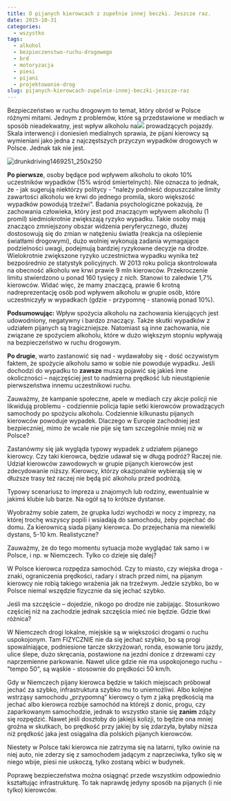 ```yaml
---
title: O pijanych kierowcach z zupełnie innej beczki. Jeszcze raz.
date: 2015-10-31
categories:
  - wszystko
tags:
  - alkohol
  - bezpieczenstwo-ruchu-drogowego
  - brd
  - motoryzacja
  - piesi
  - pijani
  - projektowanie-drog
slug: pijanych-kierowcach-zupelnie-innej-beczki-jeszcze-raz
---
```


Bezpieczeństwo w ruchu drogowym to temat, który obrósł w Polsce różnymi mitami. Jednym z problemów, które są przedstawione w mediach w sposób nieadekwatny, jest wpływ alkoholu na![](resources/drunkdriving1469251_250x250.jpg) prowadzących pojazdy. Skala interwencji i doniesień medialnych sprawia, że pijani kierowcy są wymieniani jako jedna z najczęstszych przyczyn wypadków drogowych w Polsce. Jednak tak nie jest.

![drunkdriving1469251_250x250](https://strefapiesza.files.wordpress.com/2019/03/drunkdriving1469251_250x250.jpg)

**Po pierwsze**, osoby będące pod wpływem alkoholu to około 10% uczestników wypadków (15% wśród śmiertelnych). Nie oznacza to jednak, że - jak sugerują niektórzy politycy - "należy podnieść dopuszczalne limity zawartości alkoholu we krwi do jednego promila, skoro większość wypadków powodują trzeźwi". Badania psychologiczne pokazują, że zachowania człowieka, który jest pod znaczącym wpływem alkoholu (1 promil) siedmiokrotnie zwiększają ryzyko wypadku. Takie osoby mają znacząco zmniejszony obszar widzenia peryferycznego, dłużej dostosowują się do zmian w natężeniu światła (reakcja na oślepienie światłami drogowymi), dużo wolniej wykonują zadania wymagające podzielności uwagi, podejmują bardziej ryzykowne decyzje na drodze. Wielokrotnie zwiększone ryzyko uczestnictwa wypadku wynika też bezpośrednio ze statystyk policyjnych. W 2013 roku policja skontrolowała na obecność alkoholu we krwi prawie 9 mln kierowców. Przekroczenie limitu stwierdzono u ponad 160 tysięcy z nich. Stanowi to zaledwie 1,7% kierowców. Widać więc, że mamy znaczącą, prawie 6 krotną nadreprezentację osób pod wpływem alkoholu w grupie osób, które uczestniczyły w wypadkach (gdzie - przypomnę - stanowią ponad 10%).

**Podsumowując:** Wpływ spożycia alkoholu na zachowania kierujących jest udowodniony, negatywny i bardzo znaczący. Także skutki wypadków z udziałem pijanych są tragiczniejsze. Natomiast są inne zachowania, nie związane ze spożyciem alkoholu, które w dużo większym stopniu wpływają na bezpieczeństwo w ruchu drogowym.

**Po drugie**, warto zastanowić się nad - wydawałoby się - dość oczywistym faktem, że spożycie alkoholu samo w sobie nie powoduje wypadku. Jeśli dochodzi do wypadku to **zawsze** muszą pojawić się jakieś inne okoliczności – najczęściej jest to nadmierna prędkość lub nieustąpienie pierwszeństwa innemu uczestnikowi ruchu.

Zauważmy, że kampanie społeczne, apele w mediach czy akcje policji nie likwidują problemu - codziennie policja łapie setki kierowców prowadzących samochody po spożyciu alkoholu. Codziennie kilkunastu pijanych kierowców powoduje wypadek. Dlaczego w Europie zachodniej jest bezpieczniej, mimo że wcale nie pije się tam szczególnie mniej niż w Polsce?

Zastanówmy się jak wygląda typowy wypadek z udziałem pijanego kierowcy. Czy taki kierowca, będzie udawał się w długą podróż? Raczej nie. Udział kierowców zawodowych w grupie pijanych kierowców jest zdecydowanie niższy. Kierowcy, którzy okazjonalnie wybierają się w dłuższe trasy też raczej nie będą pić alkoholu przed podróżą.

Typowy scenariusz to impreza u znajomych lub rodziny, ewentualnie w jakimś klubie lub barze. Na ogół są to krótsze dystanse.

Wyobraźmy sobie zatem, że grupka ludzi wychodzi w nocy z imprezy, na której trochę wszyscy popili i wsiadają do samochodu, żeby pojechać do domu. Za kierownicą siada pijany kierowca. Do przejechania ma niewielki dystans, 5-10 km. Realistyczne?

Zauważmy, że do tego momentu sytuacja może wyglądać tak samo i w Polsce, i np. w Niemczech. Tylko co dzieje się dalej?

W Polsce kierowca rozpędza samochód. Czy to miasto, czy wiejska droga - znaki, ograniczenia prędkości, radary i strach przed nimi, na pijanym kierowcy nie robią takiego wrażenia jak na trzeźwym. Jedzie szybko, bo w Polsce niemal wszędzie fizycznie da się jechać szybko.

Jeśli ma szczęście – dojedzie, nikogo po drodze nie zabijając. Stosunkowo częściej niż na zachodzie jednak szczęścia mieć nie będzie. Gdzie tkwi różnica?

W Niemczech drogi lokalne, miejskie są w większości drogami o ruchu uspokojonym. Tam FIZYCZNIE nie da się jechać szybko, bo są progi spowalniające, podniesione tarcze skrzyżowań, ronda, esowanie toru jazdy, ulice ślepe, dużo skręcania, postawione na jezdni donice z drzewami czy naprzemienne parkowanie. Nawet ulice gdzie nie ma uspokojonego ruchu - "tempo 50", są wąskie - stosownie do prędkości 50 km/h.

Gdy w Niemczech pijany kierowca będzie w takich miejscach próbował jechać za szybko, infrastruktura szybko mu to uniemożliwi. Albo kolejne wstrząsy samochodu „przypomną” kierowcy o tym z jaką prędkością ma jechać albo kierowca rozbije samochód na którejś z donic, progu, czy zaparkowanym samochodzie, jednak to wszystko stanie się **zanim** zdąży się rozpędzić. Nawet jeśli doszłoby do jakiejś kolizji, to będzie ona mniej groźna w skutkach, bo prędkość przy jakiej by się zdarzyła, byłaby niższa niż prędkość jaka jest osiągalna dla polskich pijanych kierowców.

Niestety w Polsce taki kierowca nie zatrzyma się na latarni, tylko owinie na niej auto, nie zderzy się z samochodem jadącym z naprzeciwka, tylko się w niego wbije, piesi nie uskoczą, tylko zostaną wbici w budynek.

Poprawę bezpieczeństwa można osiągnąć przede wszystkim odpowiednio kształtując infrastrukturę. To tak naprawdę jedyny sposób na pijanych (i nie tylko) kierowców.
